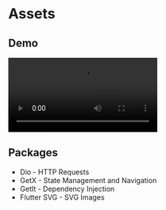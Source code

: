 # Assets

## Demo
![](simulation.mov)

## Packages
- Dio - HTTP Requests
- GetX - State Management and Navigation
- GetIt - Dependency Injection
- Flutter SVG - SVG Images


